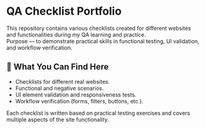 # QA Checklist Portfolio

This repository contains various checklists created for different websites and functionalities during my QA learning and practice.  
Purpose — to demonstrate practical skills in functional testing, UI validation, and workflow verification.

## 📌 What You Can Find Here

- Checklists for different real websites.  
- Functional and negative scenarios.  
- UI element validation and responsiveness tests.  
- Workflow verification (forms, filters, buttons, etc.).  

Each checklist is written based on practical testing exercises and covers multiple aspects of the site functionality.